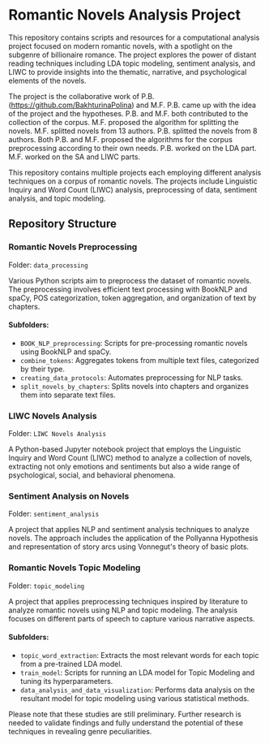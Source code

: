 # Romantic Novels Analysis Project

This repository contains scripts and resources for a computational analysis project focused on modern romantic novels, with a spotlight on the subgenre of billionaire romance. The project explores the power of distant reading techniques including LDA topic modeling, sentiment analysis, and LIWC to provide insights into the thematic, narrative, and psychological elements of the novels.

The project is the collaborative work of P.B. (https://github.com/BakhturinaPolina) and M.F. P.B. came up with the idea of the project and the hypotheses. P.B. and M.F. both contributed to the collection of the corpus. M.F. proposed the algorithm for splitting the novels. M.F. splitted novels from 13 authors. P.B. splitted the novels from 8 authors. Both P.B. and M.F. proposed the algorithms for the corpus preprocessing according to their own needs. P.B. worked on the LDA part. M.F. worked on the SA and LIWC parts.

This repository contains multiple projects each employing different analysis techniques on a corpus of romantic novels. The projects include Linguistic Inquiry and Word Count (LIWC) analysis, preprocessing of data, sentiment analysis, and topic modeling.

## Repository Structure

### Romantic Novels Preprocessing 
Folder: `data_processing`

Various Python scripts aim to preprocess the dataset of romantic novels. The preprocessing involves efficient text processing with BookNLP and spaCy, POS categorization, token aggregation, and organization of text by chapters.

#### Subfolders:
- `BOOK_NLP_preprocessing`: Scripts for pre-processing romantic novels using BookNLP and spaCy.
- `combine_tokens`: Aggregates tokens from multiple text files, categorized by their type.
- `creating_data_protocols`: Automates preprocessing for NLP tasks.
- `split_novels_by_chapters`: Splits novels into chapters and organizes them into separate text files.

### LIWC Novels Analysis
Folder: `LIWC Novels Analysis`

A Python-based Jupyter notebook project that employs the Linguistic Inquiry and Word Count (LIWC) method to analyze a collection of novels, extracting not only emotions and sentiments but also a wide range of psychological, social, and behavioral phenomena.

### Sentiment Analysis on Novels
Folder: `sentiment_analysis`

A project that applies NLP and sentiment analysis techniques to analyze novels. The approach includes the application of the Pollyanna Hypothesis and representation of story arcs using Vonnegut's theory of basic plots.

### Romantic Novels Topic Modeling
Folder: `topic_modeling`

A project that applies preprocessing techniques inspired by literature to analyze romantic novels using NLP and topic modeling. The analysis focuses on different parts of speech to capture various narrative aspects. 

#### Subfolders:
- `topic_word_extraction`: Extracts the most relevant words for each topic from a pre-trained LDA model.
- `train_model`: Scripts for running an LDA model for Topic Modeling and tuning its hyperparameters.
- `data_analysis_and_data_visualization`: Performs data analysis on the resultant model for topic modeling using various statistical methods.

Please note that these studies are still preliminary. Further research is needed to validate findings and fully understand the potential of these techniques in revealing genre peculiarities.
